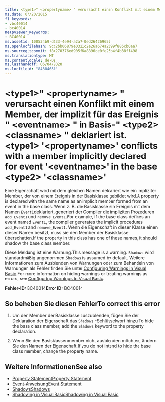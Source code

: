 ```yaml
---
title: <type1>" <propertyname> " verursacht einen Konflikt mit einem Member, der implizit für das Ereignis " <eventname> " in Basis-" <type2> <classname> " deklariert ist.
ms.date: 07/20/2015
f1_keywords:
- vbc40014
- bc40014
helpviewer_keywords:
- BC40014
ms.assetid: 100534b9-d533-4e94-a2a7-0ed26426965b
ms.openlocfilehash: 9cd2bb06879e0321c2e26a674a2199f885cb0aa7
ms.sourcegitcommit: f8c270376ed905f6a8896ce0fe25b4f4b38ff498
ms.translationtype: MT
ms.contentlocale: de-DE
ms.lasthandoff: 06/04/2020
ms.locfileid: "84384650"
---
```

# <a name="type1-propertyname-conflicts-with-a-member-implicitly-declared-for-event-eventname-in-the-base-type2-classname"></a><span data-ttu-id="c1704-102">\<type1>" \<propertyname> " verursacht einen Konflikt mit einem Member, der implizit für das Ereignis " \<eventname> " in Basis-" \<type2> \<classname> " deklariert ist.</span><span class="sxs-lookup"><span data-stu-id="c1704-102">\<type1> '\<propertyname>' conflicts with a member implicitly declared for event '\<eventname>' in the base \<type2> '\<classname>'</span></span>
<span data-ttu-id="c1704-103">Eine Eigenschaft wird mit dem gleichen Namen deklariert wie ein impliziter Member, der von einem Ereignis in der Basisklasse gebildet wird.</span><span class="sxs-lookup"><span data-stu-id="c1704-103">A property is declared with the same name as an implicit member formed from an event in the base class.</span></span> <span data-ttu-id="c1704-104">Wenn z. B. die Basisklasse ein Ereignis mit dem Namen `Event1`deklariert, generiert der Compiler die impliziten Prozeduren `add_Event1` und `remove_Event1`.</span><span class="sxs-lookup"><span data-stu-id="c1704-104">For example, if the base class defines an event named `Event1`, the compiler generates the implicit procedures `add_Event1` and `remove_Event1`.</span></span> <span data-ttu-id="c1704-105">Wenn die Eigenschaft in dieser Klasse einen dieser Namen besitzt, muss sie den Member der Basisklasse überschatten.</span><span class="sxs-lookup"><span data-stu-id="c1704-105">If the property in this class has one of these names, it should shadow the base class member.</span></span>  
  
 <span data-ttu-id="c1704-106">Diese Meldung ist eine Warnung.</span><span class="sxs-lookup"><span data-stu-id="c1704-106">This message is a warning.</span></span> <span data-ttu-id="c1704-107">`Shadows` wird standardmäßig angenommen.</span><span class="sxs-lookup"><span data-stu-id="c1704-107">`Shadows` is assumed by default.</span></span> <span data-ttu-id="c1704-108">Weitere Informationen zum Ausblenden von Warnungen oder zum Behandeln von Warnungen als Fehler finden Sie unter [Configuring Warnings in Visual Basic](/visualstudio/ide/configuring-warnings-in-visual-basic).</span><span class="sxs-lookup"><span data-stu-id="c1704-108">For more information on hiding warnings or treating warnings as errors, see [Configuring Warnings in Visual Basic](/visualstudio/ide/configuring-warnings-in-visual-basic).</span></span>  
  
 <span data-ttu-id="c1704-109">**Fehler-ID:** BC40014</span><span class="sxs-lookup"><span data-stu-id="c1704-109">**Error ID:** BC40014</span></span>  
  
## <a name="to-correct-this-error"></a><span data-ttu-id="c1704-110">So beheben Sie diesen Fehler</span><span class="sxs-lookup"><span data-stu-id="c1704-110">To correct this error</span></span>  
  
1. <span data-ttu-id="c1704-111">Um den Member der Basisklasse auszublenden, fügen Sie der Deklaration der Eigenschaft das `Shadows` -Schlüsselwort hinzu.</span><span class="sxs-lookup"><span data-stu-id="c1704-111">To hide the base class member, add the `Shadows` keyword to the property declaration.</span></span>  
  
2. <span data-ttu-id="c1704-112">Wenn Sie den Basisklassenmember nicht ausblenden möchten, ändern Sie den Namen der Eigenschaft.</span><span class="sxs-lookup"><span data-stu-id="c1704-112">If you do not intend to hide the base class member, change the property name.</span></span>  
  
## <a name="see-also"></a><span data-ttu-id="c1704-113">Weitere Informationen</span><span class="sxs-lookup"><span data-stu-id="c1704-113">See also</span></span>

- [<span data-ttu-id="c1704-114">Property Statement</span><span class="sxs-lookup"><span data-stu-id="c1704-114">Property Statement</span></span>](../language-reference/statements/property-statement.md)
- [<span data-ttu-id="c1704-115">Event-Anweisung</span><span class="sxs-lookup"><span data-stu-id="c1704-115">Event Statement</span></span>](../language-reference/statements/event-statement.md)
- [<span data-ttu-id="c1704-116">Shadows</span><span class="sxs-lookup"><span data-stu-id="c1704-116">Shadows</span></span>](../language-reference/modifiers/shadows.md)
- [<span data-ttu-id="c1704-117">Shadowing in Visual Basic</span><span class="sxs-lookup"><span data-stu-id="c1704-117">Shadowing in Visual Basic</span></span>](../programming-guide/language-features/declared-elements/shadowing.md)
